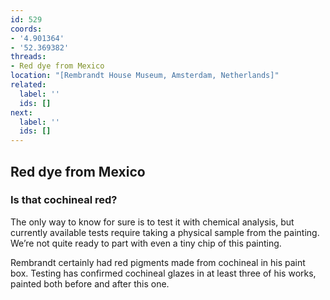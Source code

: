 ```yaml
---
id: 529
coords:
- '4.901364'
- '52.369382'
threads:
- Red dye from Mexico
location: "[Rembrandt House Museum, Amsterdam, Netherlands]"
related:
  label: ''
  ids: []
next:
  label: ''
  ids: []
---
```


## Red dye from Mexico

### Is that cochineal red?

The only way to know for sure is to test it with chemical analysis, but currently available tests require taking a physical sample from the painting. We’re not quite ready to part with even a tiny chip of this painting. 

Rembrandt certainly had red pigments made from cochineal in his paint box. Testing has confirmed cochineal glazes in at least three of his works, painted both before and after this one. 
